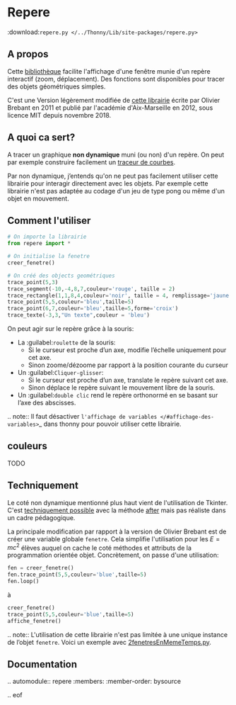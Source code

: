# Repere
:download:`repere.py </../Thonny/Lib/site-packages/repere.py>`
## A propos
Cette [bibliothèque](https://github.com/cspaier/thonny/blob/diderot/Thonny/Lib/site-packages/repere.py) facilite l'affichage d'une fenêtre munie d'un repère interactif (zoom, déplacement). Des fonctions sont disponibles pour tracer des objets géométriques simples.

C'est une Version légèrement modifiée de [cette librairie](https://www.pedagogie.ac-aix-marseille.fr/jcms/c_122350/fr/ressources-graphiques-pour-python) écrite par Olivier Brebant en 2011 et publié par l'académie d'Aix-Marseille en 2012, sous licence MIT depuis novembre 2018.


## A quoi ca sert?
A tracer un graphique **non dynamique** muni (ou non) d'un repère.
On peut par exemple construire facilement un [traceur de courbes](https://gist.github.com/cspaier/3c67ddb66218ee53e7deaef6a61aeb8a).

Par non dynamique, j’entends qu'on ne peut pas facilement utiliser cette librairie pour interagir directement avec les objets. Par exemple cette librairie n'est pas adaptée au codage d'un jeu de type pong ou même d'un objet en mouvement.


## Comment l'utiliser
```python
# On importe la librairie
from repere import *

# On initialise la fenetre
creer_fenetre()

# On créé des objects geométriques
trace_point(5,3)
trace_segment(-10,-4,8,7,couleur='rouge', taille = 2)
trace_rectangle(1,1,8,4,couleur='noir', taille = 4, remplissage='jaune')
trace_point(5,5,couleur='bleu',taille=5)
trace_point(6,7,couleur='bleu',taille=5,forme='croix')
trace_texte(-3,3,"Un texte",couleur = 'bleu')
```

On peut agir sur le repère grâce à la souris:

- La :guilabel:`roulette` de la souris:
  - Si le curseur est proche d’un axe, modifie l’échelle uniquement pour cet axe.
  - Sinon zoome/dézoome par rapport à la position courante du curseur
- Un :guilabel:`Cliquer-glisser`:
  - Si le curseur est proche d’un axe, translate le repère suivant cet axe.
  - Sinon déplace le repère suivant le mouvement libre de la souris.
- Un :guilabel:`double clic` rend le repère orthonormé en se basant sur l’axe des abscisses.


.. note::
    Il faut désactiver `l'affichage de variables </#affichage-des-variables>`_  dans thonny pour pouvoir utiliser cette librairie.

## couleurs
TODO


## Techniquement

Le coté non dynamique mentionné plus haut vient de l'utilisation de Tkinter. C'est [techniquement possible](https://stackoverflow.com/questions/459083/how-do-you-run-your-own-code-alongside-tkinters-event-loop) avec la méthode [after](http://effbot.org/tkinterbook/widget.htm#Tkinter.Widget.after-method) mais pas réaliste dans un cadre pédagogique.

La principale modification par rapport à la version de Olivier Brebant est de créer une variable globale `fenetre`.
Cela simplifie l'utilisation pour les $E = mc^2$ élèves auquel on cache le coté méthodes et attributs de la programmation orientée objet. Concrètement, on passe d'une utilisation:

```python
fen = creer_fenetre()
fen.trace_point(5,5,couleur='blue',taille=5)
fen.loop()
```

à
```python
creer_fenetre()
trace_point(5,5,couleur='blue',taille=5)
affiche_fenetre()
```

.. note::
    L'utilisation de cette librairie n'est pas limitée à une unique instance de l’objet `fenetre`. Voici un exemple avec  [2fenetresEnMemeTemps.py](https://gist.github.com/al-coloic/c158ed66dd2b627049f5ad2562355fa7).

## Documentation


.. automodule:: repere
    :members:
    :member-order: bysource

.. eof
